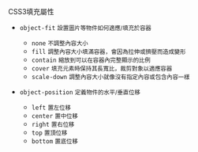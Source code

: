 CSS3填充屬性
- `object-fit` <small>設置圖片等物件如何適應/填充於容器</small>
	
	- `none` <small>不調整內容大小</small>
	- `fill` <small>調整內容大小填滿容器，會因為拉伸或擠壓而造成變形</small>
	- `contain` <small>縮放到可以在容器內完整顯示的比例</small>
	- `cover` <small>填充元素時保持其長寬比，裁剪對象以適應容器</small>
	- `scale-down` <small>調整內容大小就像沒有指定內容或包含內容一樣</small>

- `object-position` <small>定義物件的水平/垂直位移</small>
	
	- `left` <small>置左位移</small>
	- `center` <small>置中位移</small>
	- `right` <small>置右位移</small>
	- `top` <small>置頂位移</small>
	- `bottom` <small>置底位移</small>